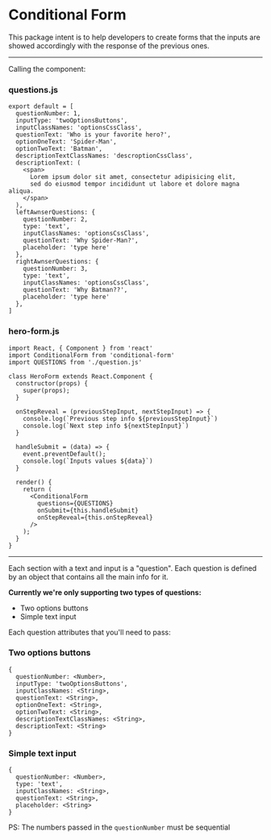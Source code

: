 # Conditional Form

This package intent is to help developers to create forms that the inputs
are showed accordingly with the response of the previous ones.

---

Calling the component:

### questions.js
```
export default = [
  questionNumber: 1,
  inputType: 'twoOptionsButtons',
  inputClassNames: 'optionsCssClass',
  questionText: 'Who is your favorite hero?',
  optionOneText: 'Spider-Man',
  optionTwoText: 'Batman',
  descriptionTextClassNames: 'descroptionCssClass',
  descriptionText: (
    <span>
      Lorem ipsum dolor sit amet, consectetur adipisicing elit,
      sed do eiusmod tempor incididunt ut labore et dolore magna aliqua.
    </span>
  ),
  leftAwnserQuestions: {
    questionNumber: 2,
    type: 'text',
    inputClassNames: 'optionsCssClass',
    questionText: 'Why Spider-Man?',
    placeholder: 'type here'
  },
  rightAwnserQuestions: {
    questionNumber: 3,
    type: 'text',
    inputClassNames: 'optionsCssClass',
    questionText: 'Why Batman??',
    placeholder: 'type here'
  },
]
```

### hero-form.js
```
import React, { Component } from 'react'
import ConditionalForm from 'conditional-form'
import QUESTIONS from './question.js'

class HeroForm extends React.Component {
  constructor(props) {
    super(props);
  }

  onStepReveal = (previousStepInput, nextStepInput) => {
    console.log(`Previous step info ${previousStepInput}`)
    console.log(`Next step info ${nextStepInput}`)
  }

  handleSubmit = (data) => {
    event.preventDefault();
    console.log(`Inputs values ${data}`)
  }

  render() {
    return (
      <ConditionalForm
        questions={QUESTIONS}
        onSubmit={this.handleSubmit}
        onStepReveal={this.onStepReveal}
      />
    );
  }
}
```

---

Each section with a text and input is a "question". Each question is defined
by an object that contains all the main info for it.

**Currently we're only supporting two types of questions:**
- Two options buttons
- Simple text input

Each question attributes that you'll need to pass:

### Two options buttons
```
{
  questionNumber: <Number>,
  inputType: 'twoOptionsButtons',
  inputClassNames: <String>,
  questionText: <String>,
  optionOneText: <String>,
  optionTwoText: <String>,
  descriptionTextClassNames: <String>,
  descriptionText: <String>
}
```  


### Simple text input
```
{
  questionNumber: <Number>,
  type: 'text',
  inputClassNames: <String>,
  questionText: <String>,
  placeholder: <String>
}
```  

PS: The numbers passed in the `questionNumber` must be sequential
